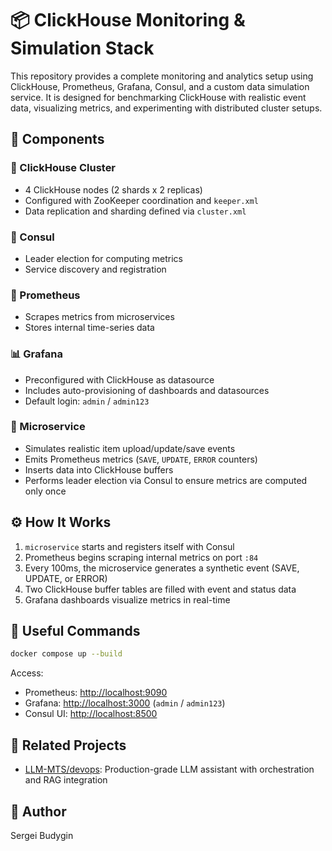 # 📦 ClickHouse Monitoring & Simulation Stack

This repository provides a complete monitoring and analytics setup using ClickHouse, Prometheus, Grafana, Consul, and a custom data simulation service. It is designed for benchmarking ClickHouse with realistic event data, visualizing metrics, and experimenting with distributed cluster setups.

## 🚀 Components

### 🐘 ClickHouse Cluster

* 4 ClickHouse nodes (2 shards x 2 replicas)
* Configured with ZooKeeper coordination and `keeper.xml`
* Data replication and sharding defined via `cluster.xml`

### 🧠 Consul

* Leader election for computing metrics
* Service discovery and registration

### 🦉 Prometheus

* Scrapes metrics from microservices
* Stores internal time-series data

### 📊 Grafana

* Preconfigured with ClickHouse as datasource
* Includes auto-provisioning of dashboards and datasources
* Default login: `admin` / `admin123`

### 🧪 Microservice

* Simulates realistic item upload/update/save events
* Emits Prometheus metrics (`SAVE`, `UPDATE`, `ERROR` counters)
* Inserts data into ClickHouse buffers
* Performs leader election via Consul to ensure metrics are computed only once

## ⚙️ How It Works

1. `microservice` starts and registers itself with Consul
2. Prometheus begins scraping internal metrics on port `:84`
3. Every 100ms, the microservice generates a synthetic event (SAVE, UPDATE, or ERROR)
4. Two ClickHouse buffer tables are filled with event and status data
5. Grafana dashboards visualize metrics in real-time

## 🧩 Useful Commands

```bash
docker compose up --build
```

Access:

* Prometheus: [http://localhost:9090](http://localhost:9090)
* Grafana: [http://localhost:3000](http://localhost:3000)  (`admin` / `admin123`)
* Consul UI: [http://localhost:8500](http://localhost:8500)

## 🔗 Related Projects

* [LLM-MTS/devops](https://github.com/LLM-MTS/devops): Production-grade LLM assistant with orchestration and RAG integration

## 🧠 Author

Sergei Budygin
